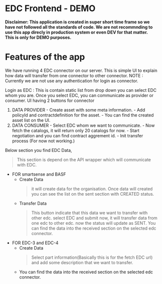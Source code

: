 # EDC Frontend - DEMO

**Disclaimer: This application is created in super short time frame so we have not followed all the standards of code. We are not recommnding to use this app direcly in production system or even DEV for that matter. This is only for DEMO purposes.**

# Features of the app

We have running 4 EDC connector on our server.
This is simple UI to explain how data will transfer from one connector to other connector.
NOTE : Currently we are not use any authentication for login as connector.

Login as EDC : This is contain static list from drop down you can select EDC whom you are.
Once you select EDC, you can communicate as provider or consumer.
UI having 2 buttons for connector 
	
1. DATA PROVIDER
		- Create asset with some meta information.
		- Add policyId and contractdefinition for the asset.
		- You can find the created asset list on the UI.
2. DATA CONSUMER 
		- Select EDC whom we want to communicate.
		- Now fetch the catalogs, it will return only 20 catalogs for now.
		- Start negotiation and you can find contract aggrement id.
		- Init transfer process (For now not working.)

Below section you find EDC Data,
> This section is depend on the API wrapper which will communicate with EDC.
- FOR smartsense and BASF
	- Create Data
        > it will create data for the organisation.
        > Once data will created you can see the list on the sent section with CREATED status.
    - Transfer Data
        > This button indicate that  this data we want to transfer with other edc.
        > select EDC and submit now, it will transfer data from one edc to other edc.
        > now the status will update as SENT.
        > You can find the data into the received section on the selected edc connector. 
- FOR EDC-3 and EDC-4
    - Create Data
        > Select part information(Basically this is for the fetch EDC url) and add some description that we want to transfer.
    - You can find the data into the received section on the selected edc connector. 

</details>
